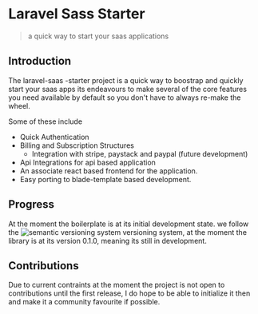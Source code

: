# Laravel Sass Starter
> a quick way to start your saas applications

## Introduction
The laravel-saas -starter project is a quick way to boostrap and quickly start your saas apps its endeavours to make several of the core features you need available by default so you don't have to always re-make the wheel.

Some of these include 

  - Quick Authentication
  - Billing and Subscription Structures
    - Integration with stripe, paystack and paypal (future development)
  - Api Integrations for api based application
  - An associate react based frontend for the application.
  - Easy porting to blade-template based development.


## Progress
At the moment the boilerplate is at its initial development state. we follow the ![semantic versioning system](https://semver.org) versioning system, at the moment the library is at its version 0.1.0, meaning its still in development.

## Contributions
Due to current contraints at the moment the project is not open to contributions until the first release, I do hope to be able to initialize it then and make it a community favourite if possible.